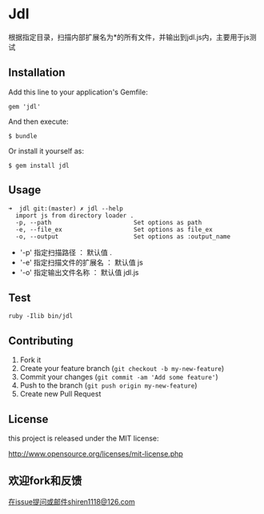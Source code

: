 # Jdl

<!-- TODO: Write a gem description -->
根据指定目录，扫描内部扩展名为*的所有文件，并输出到jdl.js内，主要用于js测试

## Installation

Add this line to your application's Gemfile:

    gem 'jdl'

And then execute:

    $ bundle

Or install it yourself as:

    $ gem install jdl

## Usage


    ➜  jdl git:(master) ✗ jdl --help
      import js from directory loader .
      -p, --path                       Set options as path
      -e, --file_ex                    Set options as file_ex
      -o, --output                     Set options as :output_name
      
      
- '-p' 指定扫描路径       ：  默认值   .
- '-e' 指定扫描文件的扩展名 ： 默认值   js
- '-o' 指定输出文件名称    ： 默认值   jdl.js

## Test

    ruby -Ilib bin/jdl

## Contributing

1. Fork it
2. Create your feature branch (`git checkout -b my-new-feature`)
3. Commit your changes (`git commit -am 'Add some feature'`)
4. Push to the branch (`git push origin my-new-feature`)
5. Create new Pull Request

## License

this project is released under the MIT license:

http://www.opensource.org/licenses/mit-license.php


## 欢迎fork和反馈
在issue提问或邮件shiren1118@126.com